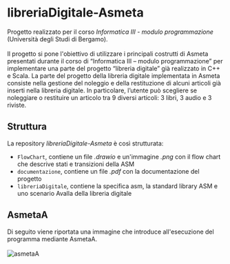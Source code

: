 # libreriaDigitale-Asmeta
Progetto realizzato per il corso *Informatica III - modulo programmazione* (Università degli Studi di Bergamo).<br/><br/>Il progetto si pone l'obiettivo di utilizzare i principali costrutti di Asmeta presentati durante il corso di “Informatica III – modulo programmazione” per implementare una parte del progetto “libreria digitale” già realizzato in C++ e Scala. La parte del progetto della libreria digitale implementata in Asmeta consiste nella gestione del noleggio e della restituzione di alcuni articoli già inserti nella libreria digitale. In particolare, l’utente può scegliere se noleggiare o restituire un articolo tra 9 diversi articoli: 3 libri, 3 audio e 3 riviste.

## Struttura
La repository *libreriaDigitale-Asmeta* è così strutturata:
- `FlowChart`, contiene un file *.drawio* e un'immagine *.png* con il flow chart che descrive stati e transizioni della ASM
- `documentazione`, contiene un file *.pdf* con la documentazione del progetto
- `libreriaDigitale`, contiene la specifica asm, la standard library ASM e uno scenario Avalla della libreria digitale

## AsmetaA
Di seguito viene riportata una immagine che introduce all'esecuzione del programma mediante AsmetaA.<br/><br/>
![asmetaA](https://user-images.githubusercontent.com/36960844/135135040-66af9883-12fd-4c8d-8f5d-a3f62a3ce6d4.png)
